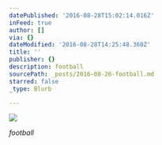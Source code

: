 ```yaml
---
datePublished: '2016-08-28T15:02:14.016Z'
inFeed: true
author: []
via: {}
dateModified: '2016-08-28T14:25:48.360Z'
title: ''
publisher: {}
description: football
sourcePath: _posts/2016-08-26-football.md
starred: false
_type: Blurb

---
```

![](https://the-grid-user-content.s3-us-west-2.amazonaws.com/78b9d3a0-5760-4047-9c9d-42d4d4d86e51.jpg)

_football_